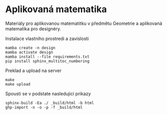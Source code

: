 # Aplikovaná matematika

Materiály pro aplikovanou matematitku v předmětu Geometrie a aplikovaná matematika pro designéry.

Instalace vlastniho prostredi a zavislosti
```
mamba create -n design
mamba activate design
mamba install --file requirements.txt
pip install sphinx_multitoc_numbering
```

Preklad a upload na server
```
make
make upload
```

Spousti se v podstate nasledujici prikazy
```
sphinx-build -Ea ./ _build/html -b html
ghp-import -n -o -p -f _build/html
```
